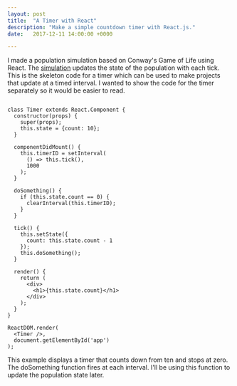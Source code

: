 ```yaml
---
layout: post
title:  "A Timer with React"
description: "Make a simple countdown timer with React.js."
date:   2017-12-11 14:00:00 +0000

---
```


I made a population simulation based on Conway's Game of Life using React. The [simulation](https://codepen.io/ashlynnpai/pen/qVeWdJ) updates the state of the population with each tick. This is the skeleton code for a timer which can be used to make projects that update at a timed interval. I wanted to show the code for the timer separately so it would be easier to read.

~~~

class Timer extends React.Component {
  constructor(props) {
    super(props);
    this.state = {count: 10};
  }

  componentDidMount() {
    this.timerID = setInterval(
      () => this.tick(),
      1000
    );
  }
  
  doSomething() {
    if (this.state.count == 0) {
      clearInterval(this.timerID);
    }
  }

  tick() {
    this.setState({
      count: this.state.count - 1
    });
    this.doSomething();
  }

  render() {
    return (
      <div>
        <h1>{this.state.count}</h1>
      </div>
    );
  }
}

ReactDOM.render(
  <Timer />,
  document.getElementById('app')
);

~~~

This example displays a timer that counts down from ten and stops at zero. The doSomething function fires at each interval. I'll be using this function to update the population state later.
